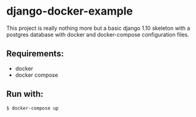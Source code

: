 # django-docker-example

This project is really nothing more but a basic django 1.10 skeleton with a postgres database with docker and docker-compose configuration files.

## Requirements:

  - docker
  - docker compose

## Run with:

    $ docker-compose up
